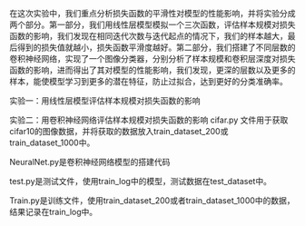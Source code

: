 在这次实验中，我们重点分析损失函数的平滑性对模型的性能影响，并将实验分成两个部分。第一部分，我们用线性层模型模拟一个三次函数，评估样本规模对损失函数的影响，我们发现在相同迭代次数与迭代起点的情况下，我们的样本越大，最后得到的损失值就越小，损失函数平滑度越好。第二部分，我们搭建了不同层数的卷积神经网络，实现了一个图像分类器，分别分析了样本规模和卷积层深度对损失函数的影响，进而得出了其对模型的性能影响，我们发现，更深的层数以及更多的样本，能使模型学习到更多的潜在特征，防止过拟合，达到更好的分类准确率。

实验一：用线性层模型评估样本规模对损失函数的影响



实验二：用卷积神经网络评估样本规模对损失函数的影响
cifar.py 文件用于获取cifar10的图像数据，并将获取的数据放入train_dataset_200或train_dataset_1000中。

NeuralNet.py是卷积神经网络模型的搭建代码

test.py是测试文件，使用train_log中的模型，测试数据在test_dataset中。

Train.py是训练文件，使用train_dataset_200或者train_dataset_1000中的数据，结果记录在train_log中。



